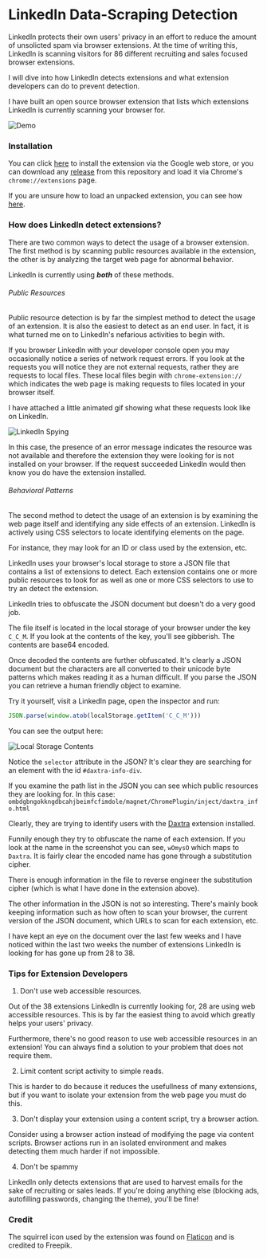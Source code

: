 # LinkedIn Data-Scraping Detection

LinkedIn protects their own users' privacy in an effort to reduce the amount of unsolicted
spam via browser extensions. At the time of writing this, LinkedIn is scanning visitors 
for 86 different recruiting and sales focused browser extensions. 

I will dive into how LinkedIn detects extensions and what extension developers 
can do to prevent detection. 

I have built an open source browser extension that lists which extensions 
LinkedIn is currently scanning your browser for.

![Demo](images/demo.gif?raw=true "Nefarious LinkedIn Extension Demo")

### Installation 

You can click [here](https://chrome.google.com/webstore/detail/nefarious-linkedin/mpkhbmjfapljfhjopagghpfgbmghjpah)
to install the extension via the Google web store, or you can download any 
[release](https://github.com/prophittcorey/nefarious-linkedin/releases) from this 
repository and load it via Chrome's `chrome://extensions` page.

If you are unsure how to load an unpacked extension, you can see how [here](https://developer.chrome.com/extensions/getstarted#unpacked).

### How does LinkedIn detect extensions?

There are two common ways to detect the usage of a browser extension. The first 
method is by scanning public resources available in the extension, the other is
by analyzing the target web page for abnormal behavior. 

LinkedIn is currently using _**both**_ of these methods. 

###### Public Resources

Public resource detection is by far the simplest method to detect the usage of 
an extension. It is also the easiest to detect as an end user. In fact, it is 
what turned me on to LinkedIn's nefarious activities to begin with.

If you browser LinkedIn with your developer console open you may occasionally 
notice a series of network request errors. If you look at the requests you will
notice they are not external requests, rather they are requests to local files.
These local files begin with `chrome-extension://` which indicates the web page
is making requests to files located in your browser itself. 

I have attached a little animated gif showing what these requests look like on 
LinkedIn. 

![LinkedIn Spying](./images/spying.gif "LinkedIn Protecting")

In this case, the presence of an error message indicates the resource was not 
available and therefore the extension they were looking for is not installed on
your browser. If the request succeeded LinkedIn would then know you do have the 
extension installed. 

###### Behavioral Patterns

The second method to detect the usage of an extension is by examining the web 
page itself and identifying any side effects of an extension. LinkedIn is 
actively using CSS selectors to locate identifying elements on the page. 

For instance, they may look for an ID or class used by the extension, etc. 

LinkedIn uses your browser's local storage to store a JSON file that contains 
a list of extensions to detect. Each extension contains one or more public 
resources to look for as well as one or more CSS selectors to use to try an
detect the extension. 

LinkedIn tries to obfuscate the JSON document but doesn't do a very good job. 

The file itself is located in the local storage of your browser under the key 
`C_C_M`. If you look at the contents of the key, you'll see gibberish. The 
contents are base64 encoded. 

Once decoded the contents are further obfuscated. It's clearly a JSON document 
but the characters are all converted to their unicode byte patterns which makes 
reading it as a human difficult. If you parse the JSON you can retrieve a human 
friendly object to examine. 

Try it yourself, visit a LinkedIn page, open the inspector and run:

```javascript 
JSON.parse(window.atob(localStorage.getItem('C_C_M')))
```

You can see the output here: 

![Local Storage Contents](./images/localstorage.png?raw=true "Local Storage Contents")

Notice the `selector` attribute in the JSON? It's clear they are searching for 
an element with the id `#daxtra-info-div`. 

If you examine the path list in the JSON you can see which public resources they
are looking for. In this case: `ombdgbngokkngdbcahjbeimfcfimdole/magnet/ChromePlugin/inject/daxtra_info.html`

Clearly, they are trying to identify users with the 
[Daxtra](https://chrome.google.com/webstore/detail/daxtra-magnet/ombdgbngokkngdbcahjbeimfcfimdole?hl=en) 
extension installed.

Funnily enough they try to obfuscate the name of each extension. If you look at
the name in the screenshot you can see, `wOmysO` which maps to `Daxtra`. It is 
fairly clear the encoded name has gone through a substitution cipher.

There is enough information in the file to reverse engineer the substitution 
cipher (which is what I have done in the extension above). 

The other information in the JSON is not so interesting. There's mainly book
keeping information such as how often to scan your browser, the current version
of the JSON document, which URLs to scan for each extension, etc.

I have kept an eye on the document over the last few weeks and I have noticed 
within the last two weeks the number of extensions LinkedIn is looking for has 
gone up from 28 to 38.

### Tips for Extension Developers

1. Don't use web accessible resources.

Out of the 38 extensions LinkedIn is currently looking for, 28 are using web 
accessible resources. This is by far the easiest thing to avoid which greatly
helps your users' privacy. 

Furthermore, there's no good reason to use web accessible resources in an 
extension! You can always find a solution to your problem that does not require
them. 

2. Limit content script activity to simple reads. 

This is harder to do because it reduces the usefullness of many extensions, but
if you want to isolate your extension from the web page you must do this. 

3. Don't display your extension using a content script, try a browser action.

Consider using a browser action instead of modifying the page via content 
scripts. Browser actions run in an isolated environment and makes detecting them
much harder if not impossible. 

4. Don't be spammy

LinkedIn only detects extensions that are used to harvest emails for the sake of
recruiting or sales leads. If you're doing anything else (blocking ads, autofilling
passwords, changing the theme), you'll be fine!
    
### Credit 

The squirrel icon used by the extension was found on 
[Flaticon](http://www.flaticon.com/) and is credited to Freepik. 

